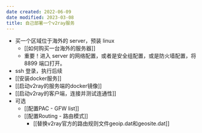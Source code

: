 ```yaml
---
date created: 2022-06-09
date modified: 2023-03-08
title: 自己部署一个v2ray服务
---
```

- 买一个区域位于海外的 server，预装 linux
	- [[如何购买一台海外的服务器]]
	- 重要！进入 server 的网络配置，或者是安全组配置，或是防火墙配置，将 8899 端口打开。
- ssh 登录，执行后续
- [[安装docker服务]]
- [[启动v2ray的服务端的docker镜像]]
- [[启动v2ray的客户端，连接并测试连通性]]
- 可选
	- [[配置PAC - GFW list]]
	- [[配置Routing - 路由模式]]
		- [[替换v2ray官方的路由规则文件geoip.dat和geosite.dat]]
